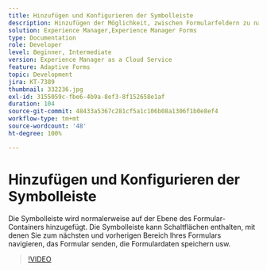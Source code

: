 ```yaml
---
title: Hinzufügen und Konfigurieren der Symbolleiste
description: Hinzufügen der Möglichkeit, zwischen Formularfeldern zu navigieren.
solution: Experience Manager,Experience Manager Forms
type: Documentation
role: Developer
level: Beginner, Intermediate
version: Experience Manager as a Cloud Service
feature: Adaptive Forms
topic: Development
jira: KT-7389
thumbnail: 332236.jpg
exl-id: 3155059c-fbe6-4b9a-8ef3-8f152658e1af
duration: 104
source-git-commit: 48433a5367c281cf5a1c106b08a1306f1b0e8ef4
workflow-type: tm+mt
source-wordcount: '48'
ht-degree: 100%

---
```


# Hinzufügen und Konfigurieren der Symbolleiste

Die Symbolleiste wird normalerweise auf der Ebene des Formular-Containers hinzugefügt. Die Symbolleiste kann Schaltflächen enthalten, mit denen Sie zum nächsten und vorherigen Bereich Ihres Formulars navigieren, das Formular senden, die Formulardaten speichern usw.

>[!VIDEO](https://video.tv.adobe.com/v/332236?quality=12&learn=on)
